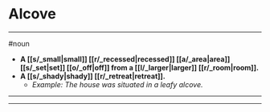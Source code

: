 # Alcove
---
#noun
- **A [[s/_small|small]] [[r/_recessed|recessed]] [[a/_area|area]] [[s/_set|set]] [[o/_off|off]] from a [[l/_larger|larger]] [[r/_room|room]].**
- **A [[s/_shady|shady]] [[r/_retreat|retreat]].**
	- _Example: The house was situated in a leafy alcove._
---
---
